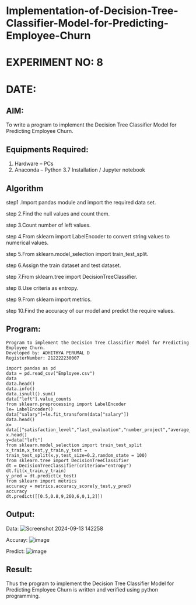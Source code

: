 # Implementation-of-Decision-Tree-Classifier-Model-for-Predicting-Employee-Churn
# EXPERIMENT NO: 8
# DATE: 
## AIM:
To write a program to implement the Decision Tree Classifier Model for Predicting Employee Churn.

## Equipments Required:
1. Hardware – PCs
2. Anaconda – Python 3.7 Installation / Jupyter notebook

## Algorithm

step1 .Import pandas module and import the required data set.

step 2.Find the null values and count them.

step 3.Count number of left values.

step 4.From sklearn import LabelEncoder to convert string values to numerical values.

step 5.From sklearn.model_selection import train_test_split.

step 6.Assign the train dataset and test dataset.

step 7.From sklearn.tree import DecisionTreeClassifier.

step 8.Use criteria as entropy.

step 9.From sklearn import metrics.

step 10.Find the accuracy of our model and predict the require values.

## Program:
```
Program to implement the Decision Tree Classifier Model for Predicting Employee Churn.
Developed by: ADHITHYA PERUMAL D
RegisterNumber: 212222230007

import pandas as pd
data = pd.read_csv("Employee.csv")
data
data.head()
data.info()
data.isnull().sum()
data["left"].value_counts
from sklearn.preprocessing import LabelEncoder
le= LabelEncoder()
data["salary"]=le.fit_transform(data["salary"])
data.head()
x= data[["satisfaction_level","last_evaluation","number_project","average_montly_hours","time_spend_company","Work_accident","promotion_last_5years","salary"]]
x.head()
y=data["left"]
from sklearn.model_selection import train_test_split
x_train,x_test,y_train,y_test = train_test_split(x,y,test_size=0.2,random_state = 100)
from sklearn.tree import DecisionTreeClassifier
dt = DecisionTreeClassifier(criterion="entropy")
dt.fit(x_train,y_train)
y_pred = dt.predict(x_test)
from sklearn import metrics
accuracy = metrics.accuracy_score(y_test,y_pred)
accuracy
dt.predict([[0.5,0.8,9,260,6,0,1,2]])
```

## Output:
Data:
![Screenshot 2024-09-13 142258](https://github.com/user-attachments/assets/23e43e13-5487-4d23-8500-bc16448a493a)

 Accuray:
 ![image](https://github.com/user-attachments/assets/6bfaae2a-fe34-4383-9682-4b339365c15f)

Predict:
![image](https://github.com/user-attachments/assets/8d42ee5f-f62f-4c32-96c8-03a3148aeda8)

## Result:
Thus the program to implement the  Decision Tree Classifier Model for Predicting Employee Churn is written and verified using python programming.
